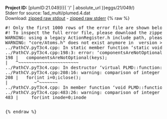 **Project ID:** [plumID:21.049]({{ '/' | absolute_url }}eggs/21/049/)  
Stderr for source:  1ad_multi/plumed.4.dat   
Download: [zipped raw stdout](plumed.4.dat.plumed.stdout.txt.zip) - [zipped raw stderr](plumed.4.dat.plumed.stderr.txt.zip) 
{% raw %}
<pre>
#! Only the first 1000 rows of the error file are shown below
#! To inspect the full error file, please download the zipped raw stderr file above
WARNING: using a legacy ActionRegister.h include path, please use <<#include "core/ActionRegister.h">>
WARNING: "core/Atoms.h" does not exist anymore in  version >=2.10, you should change your code.
../PathCV.pyT3c4.cpp: In static member function ‘static void PLMD::function::PathCV::registerKeywords(PLMD::Keywords&)’:
../PathCV.pyT3c4.cpp:198:3: error: ‘componentsAreNotOptional’ was not declared in this scope
198 |   componentsAreNotOptional(keys);
|   ^~~~~~~~~~~~~~~~~~~~~~~~
../PathCV.pyT3c4.cpp: In destructor ‘virtual PLMD::function::PathCV::~PathCV()’:
../PathCV.pyT3c4.cpp:208:16: warning: comparison of integer expressions of different signedness: ‘int’ and ‘unsigned int’ [-Wsign-compare]
208 |   for(int i=0;i<mw_n_;++i){
|               ~^~~~~~
../PathCV.pyT3c4.cpp: In constructor ‘PLMD::function::PathCV::PathCV(const PLMD::ActionOptions&)’:
../PathCV.pyT3c4.cpp:236:16: warning: comparison of integer expressions of different signedness: ‘int’ and ‘unsigned int’ [-Wsign-compare]
236 |   for(int i=0;i<mw_n_;++i){
|               ~^~~~~~
../PathCV.pyT3c4.cpp:259:11: warning: comparison of integer expressions of different signedness: ‘int’ and ‘unsigned int’ [-Wsign-compare]
259 |       if(i==mw_id_) ifiles[i]->close();
|          ~^~~~~~~~
../PathCV.pyT3c4.cpp: In member function ‘void PLMD::function::PathCV::generatePath()’:
../PathCV.pyT3c4.cpp:483:26: warning: comparison of integer expressions of different signedness: ‘int’ and ‘unsigned int’ [-Wsign-compare]
483 |     for(int inode=0;inode<nnodes;inode++){
|                     ~~~~~^~~~~~~
../PathCV.pyT3c4.cpp: In member function ‘void PLMD::function::PathCV::readMultipleWalkers()’:
../PathCV.pyT3c4.cpp:941:16: warning: comparison of integer expressions of different signedness: ‘int’ and ‘unsigned int’ [-Wsign-compare]
941 |   for(int i=0;i<mw_n_;++i){
|               ~^~~~~~
../PathCV.pyT3c4.cpp:942:9: warning: comparison of integer expressions of different signedness: ‘int’ and ‘unsigned int’ [-Wsign-compare]
942 |     if(i==mw_id_) continue;
|        ~^~~~~~~~
../PathCV.pyT3c4.cpp:957:5: error: invalid use of incomplete type ‘class PLMD::Communicator’
957 |     comm.Barrier();
|     ^~~~
In file included from /home/runner/opt/include/plumed/function/../core/../tools/OFile.h:25,
from /home/runner/opt/include/plumed/function/../core/../tools/Log.h:25,
from /home/runner/opt/include/plumed/function/../core/Action.h:30,
from /home/runner/opt/include/plumed/function/../core/ActionWithValue.h:25,
from /home/runner/opt/include/plumed/function/Function.h:25,
from ../PathCV.pyT3c4.cpp:22:
/home/runner/opt/include/plumed/function/../core/../tools/FileBase.h:29:7: note: forward declaration of ‘class PLMD::Communicator’
29 | class Communicator;
|       ^~~~~~~~~~~~
../PathCV.pyT3c4.cpp:958:5: error: invalid use of incomplete type ‘class PLMD::Communicator’
958 |     multi_sim_comm.Barrier();
|     ^~~~~~~~~~~~~~
/home/runner/opt/include/plumed/function/../core/../tools/FileBase.h:29:7: note: forward declaration of ‘class PLMD::Communicator’
29 | class Communicator;
|       ^~~~~~~~~~~~
terminate called after throwing an instance of 'PLMD::Plumed::ExceptionError'
what():
(core/PlumedMain.cpp:1502) void PLMD::PlumedMain::load(const std::string&)
An error happened while executing command env PLUMED_ROOT='/home/runner/opt/lib/plumed' PLUMED_VERSION='2.10.0' PLUMED_HTMLDIR='/home/runner/opt/share/doc/plumed' PLUMED_INCLUDEDIR='/home/runner/opt/include' PLUMED_PROGRAM_NAME='plumed' PLUMED_IS_INSTALLED='yes' "/home/runner/opt/lib/plumed"/scripts/mklib.sh -n -o ./../PathCV.2.10.0.so ../PathCV.cpp

[pkrvm7jw40e0xgp:09869] *** Process received signal ***
[pkrvm7jw40e0xgp:09869] Signal: Aborted (6)
[pkrvm7jw40e0xgp:09869] Signal code:  (-6)
[pkrvm7jw40e0xgp:09869] [ 0] /lib/x86_64-linux-gnu/libc.so.6(+0x45330)[0x7fd71ae45330]
[pkrvm7jw40e0xgp:09869] [ 1] /lib/x86_64-linux-gnu/libc.so.6(pthread_kill+0x11c)[0x7fd71ae9eb2c]
[pkrvm7jw40e0xgp:09869] [ 2] /lib/x86_64-linux-gnu/libc.so.6(gsignal+0x1e)[0x7fd71ae4527e]
[pkrvm7jw40e0xgp:09869] [ 3] /lib/x86_64-linux-gnu/libc.so.6(abort+0xdf)[0x7fd71ae288ff]
[pkrvm7jw40e0xgp:09869] [ 4] /lib/x86_64-linux-gnu/libstdc++.so.6(+0xa5ff5)[0x7fd71b2a5ff5]
[pkrvm7jw40e0xgp:09869] [ 5] /lib/x86_64-linux-gnu/libstdc++.so.6(+0xbb0da)[0x7fd71b2bb0da]
[pkrvm7jw40e0xgp:09869] [ 6] /lib/x86_64-linux-gnu/libstdc++.so.6(_ZSt10unexpectedv+0x0)[0x7fd71b2a5a55]
[pkrvm7jw40e0xgp:09869] [ 7] /lib/x86_64-linux-gnu/libstdc++.so.6(+0xa5a6f)[0x7fd71b2a5a6f]
[pkrvm7jw40e0xgp:09869] [ 8] plumed(+0x146dd)[0x5647b04676dd]
[pkrvm7jw40e0xgp:09869] [ 9] /lib/x86_64-linux-gnu/libc.so.6(+0x2a1ca)[0x7fd71ae2a1ca]
[pkrvm7jw40e0xgp:09869] [10] /lib/x86_64-linux-gnu/libc.so.6(__libc_start_main+0x8b)[0x7fd71ae2a28b]
[pkrvm7jw40e0xgp:09869] [11] plumed(+0x15365)[0x5647b0468365]
[pkrvm7jw40e0xgp:09869] *** End of error message ***
</pre>
{% endraw %}
